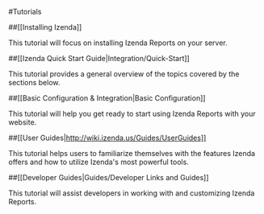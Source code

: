 #Tutorials

##[[Installing Izenda]]

This tutorial will focus on installing Izenda Reports on your server.

##[[Izenda Quick Start Guide|Integration/Quick-Start]]

This tutorial provides a general overview of the topics covered by the sections below.

##[[Basic Configuration & Integration|Basic Configuration]]

This tutorial will help you get ready to start using Izenda Reports with your website.

##[[User Guides|http://wiki.izenda.us/Guides/UserGuides]]

This tutorial helps users to familiarize themselves with the features Izenda offers and how to utilize Izenda's most powerful tools.

##[[Developer Guides|Guides/Developer Links and Guides]]

This tutorial will assist developers in working with and customizing Izenda Reports.